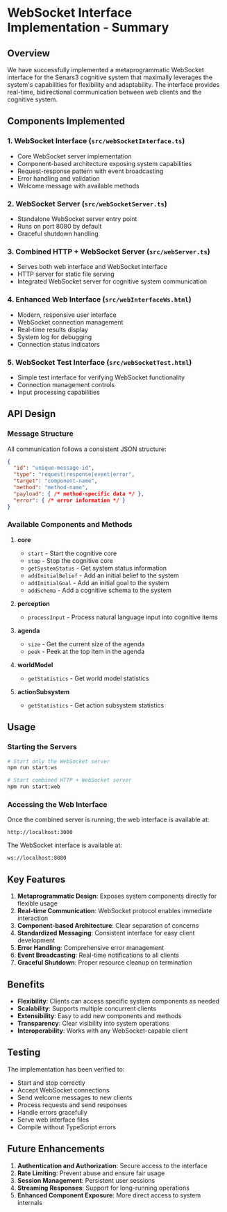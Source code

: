 # WebSocket Interface Implementation - Summary

## Overview
We have successfully implemented a metaprogrammatic WebSocket interface for the Senars3 cognitive system that maximally leverages the system's capabilities for flexibility and adaptability. The interface provides real-time, bidirectional communication between web clients and the cognitive system.

## Components Implemented

### 1. WebSocket Interface (`src/webSocketInterface.ts`)
- Core WebSocket server implementation
- Component-based architecture exposing system capabilities
- Request-response pattern with event broadcasting
- Error handling and validation
- Welcome message with available methods

### 2. WebSocket Server (`src/webSocketServer.ts`)
- Standalone WebSocket server entry point
- Runs on port 8080 by default
- Graceful shutdown handling

### 3. Combined HTTP + WebSocket Server (`src/webServer.ts`)
- Serves both web interface and WebSocket interface
- HTTP server for static file serving
- Integrated WebSocket server for cognitive system communication

### 4. Enhanced Web Interface (`src/webInterfaceWs.html`)
- Modern, responsive user interface
- WebSocket connection management
- Real-time results display
- System log for debugging
- Connection status indicators

### 5. WebSocket Test Interface (`src/webSocketTest.html`)
- Simple test interface for verifying WebSocket functionality
- Connection management controls
- Input processing capabilities

## API Design

### Message Structure
All communication follows a consistent JSON structure:
```json
{
  "id": "unique-message-id",
  "type": "request|response|event|error",
  "target": "component-name",
  "method": "method-name",
  "payload": { /* method-specific data */ },
  "error": { /* error information */ }
}
```

### Available Components and Methods

1. **core**
   - `start` - Start the cognitive core
   - `stop` - Stop the cognitive core
   - `getSystemStatus` - Get system status information
   - `addInitialBelief` - Add an initial belief to the system
   - `addInitialGoal` - Add an initial goal to the system
   - `addSchema` - Add a cognitive schema to the system

2. **perception**
   - `processInput` - Process natural language input into cognitive items

3. **agenda**
   - `size` - Get the current size of the agenda
   - `peek` - Peek at the top item in the agenda

4. **worldModel**
   - `getStatistics` - Get world model statistics

5. **actionSubsystem**
   - `getStatistics` - Get action subsystem statistics

## Usage

### Starting the Servers
```bash
# Start only the WebSocket server
npm run start:ws

# Start combined HTTP + WebSocket server
npm run start:web
```

### Accessing the Web Interface
Once the combined server is running, the web interface is available at:
```
http://localhost:3000
```

The WebSocket interface is available at:
```
ws://localhost:8080
```

## Key Features

1. **Metaprogrammatic Design**: Exposes system components directly for flexible usage
2. **Real-time Communication**: WebSocket protocol enables immediate interaction
3. **Component-based Architecture**: Clear separation of concerns
4. **Standardized Messaging**: Consistent interface for easy client development
5. **Error Handling**: Comprehensive error management
6. **Event Broadcasting**: Real-time notifications to all clients
7. **Graceful Shutdown**: Proper resource cleanup on termination

## Benefits

- **Flexibility**: Clients can access specific system components as needed
- **Scalability**: Supports multiple concurrent clients
- **Extensibility**: Easy to add new components and methods
- **Transparency**: Clear visibility into system operations
- **Interoperability**: Works with any WebSocket-capable client

## Testing

The implementation has been verified to:
- Start and stop correctly
- Accept WebSocket connections
- Send welcome messages to new clients
- Process requests and send responses
- Handle errors gracefully
- Serve web interface files
- Compile without TypeScript errors

## Future Enhancements

1. **Authentication and Authorization**: Secure access to the interface
2. **Rate Limiting**: Prevent abuse and ensure fair usage
3. **Session Management**: Persistent user sessions
4. **Streaming Responses**: Support for long-running operations
5. **Enhanced Component Exposure**: More direct access to system internals